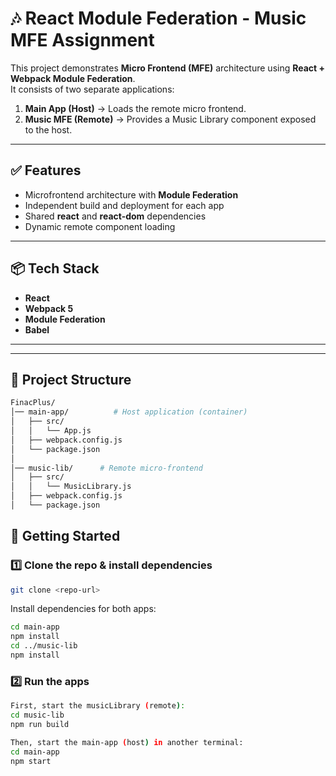 # 🎶 React Module Federation - Music MFE Assignment

This project demonstrates **Micro Frontend (MFE)** architecture using **React + Webpack Module Federation**.  
It consists of two separate applications:

1. **Main App (Host)** → Loads the remote micro frontend.  
2. **Music MFE (Remote)** → Provides a Music Library component exposed to the host.

---
## ✅ Features

- Microfrontend architecture with **Module Federation**
- Independent build and deployment for each app
- Shared **react** and **react-dom** dependencies
- Dynamic remote component loading

---

## 📦 Tech Stack

- **React**
- **Webpack 5**
- **Module Federation**
- **Babel**

---


---

## 📂 Project Structure
```bash
FinacPlus/
│── main-app/          # Host application (container)
│   ├── src/
│   │   └── App.js
│   ├── webpack.config.js
│   └── package.json
│
│── music-lib/      # Remote micro-frontend
│   ├── src/
│   │   └── MusicLibrary.js
│   ├── webpack.config.js
│   └── package.json
```
## 🚀 Getting Started
### 1️⃣ Clone the repo & install dependencies
 ```bash
git clone <repo-url>
```
Install dependencies for both apps:
```bash
cd main-app
npm install
cd ../music-lib
npm install
```
### 2️⃣ Run the apps
```bash
First, start the musicLibrary (remote):
cd music-lib
npm run build
```
```bash
Then, start the main-app (host) in another terminal:
cd main-app
npm start
```




